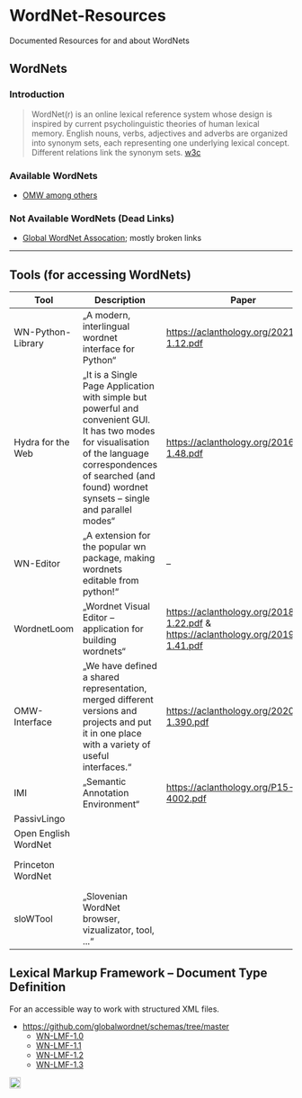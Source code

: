 # WordNet-Resources
Documented Resources for and about WordNets

## WordNets 

### Introduction 

> WordNet(r) is an online lexical reference system whose design is inspired by current psycholinguistic theories of human lexical memory. English nouns, verbs, adjectives and adverbs are organized into synonym sets, each representing one underlying lexical concept. Different relations link the synonym sets. [w3c](https://www.w3.org/wiki/WordNet)


### Available WordNets
- [OMW among others](https://github.com/omwn/omw-data/releases/tag/v1.4)

### Not Available WordNets (Dead Links)
- [Global WordNet Assocation](http://globalwordnet.org/resources/wordnets-in-the-world/); mostly broken links

---

## Tools (for accessing WordNets)

| Tool              	| Description                                           	| Paper                                      	| Online Resource                	| Status                            	|
|-------------------	|-------------------------------------------------------	|--------------------------------------------	|--------------------------------	|-----------------------------------	|
| WN-Python-Library 	| „A modern, interlingual wordnet interface for Python“ 	| https://aclanthology.org/2021.gwc-1.12.pdf 	| https://github.com/goodmami/wn 	| Available, popular and maintained 	|
| Hydra for the Web  	| „It is a Single Page Application with simple but powerful and convenient GUI. It has two modes for visualisation of the language correspondences of searched (and found) wordnet synsets – single and parallel modes“ | https://aclanthology.org/2016.gwc-1.48.pdf                                   	|          http://dcl.bas.bg/bulnet          	|  Online Resource available, most links in paper are dead                 	|
| WN-Editor          	|  „A extension for the popular wn package, making wordnets editable from python!“ |      –    |   https://github.com/Hypercookie/wn-editor  |  Available, no documentation, example doesn't work	|
| WordnetLoom       	|   „Wordnet Visual Editor – application for building wordnets“	| https://aclanthology.org/2018.gwc-1.22.pdf & https://aclanthology.org/2019.gwc-1.41.pdf 	| https://github.com/CLARIN-PL/WordnetLoom|  Available, no documentation, couldn't set up with any WordNet 	|
|  OMW-Interface     	| „We have defined a shared representation, merged different versions and projects and put it in one place with a variety of useful interfaces.“| https://aclanthology.org/2020.lrec-1.390.pdf |  https://compling.upol.cz/omw/omw 	|  Available, dead links, don't know which languages work |
| IMI     	| „Semantic Annotation Environment“ 	| https://aclanthology.org/P15-4002.pdf  	| https://compling.upol.cz/ntumc/cgi-bin/wn-gridx.cgi?gridmode=grid |  Available	|
| PassivLingo         |                                                       	|                                            	|                                	|                                   	|
| Open English WordNet|                                                       	|                                            	|                                	|                                   	|
| Princeton WordNet  	|                                                       	|                                            	|                                	| Available, outdated design         	|
| sloWTool | „Slovenian WordNet browser, vizualizator, tool, ...“|          |https://launchpad.net/slowtool|              |


## Lexical Markup Framework – Document Type Definition
For an accessible way to work with structured XML files.

- https://github.com/globalwordnet/schemas/tree/master
  - [WN-LMF-1.0](https://github.com/globalwordnet/schemas/blob/master/WN-LMF-1.0.dtd)
  - [WN-LMF-1.1](https://github.com/globalwordnet/schemas/blob/master/WN-LMF-1.1.dtd)
  - [WN-LMF-1.2](https://github.com/globalwordnet/schemas/blob/master/WN-LMF-1.2.dtd)
  - [WN-LMF-1.3](https://github.com/globalwordnet/schemas/blob/master/WN-LMF-1.3.dtd)

<img src="https://github.com/jotree96/WordNet-Resources/assets/121631943/a3ae38a2-ed58-47e0-8d17-6aa5dc1a5a70" width="20" height="20"> 




